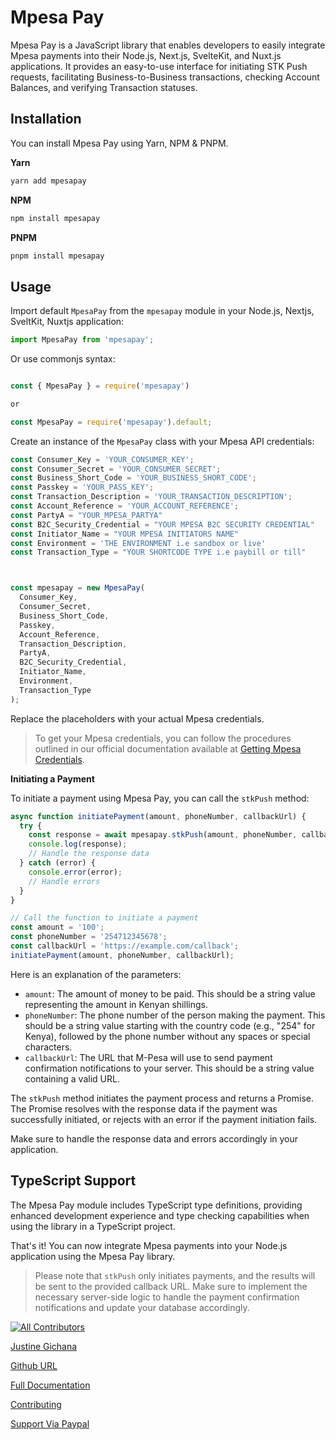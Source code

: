 # Mpesa Pay

Mpesa Pay is a JavaScript library that enables developers to easily integrate Mpesa payments into their Node.js, Next.js, SvelteKit, and Nuxt.js applications. It provides an easy-to-use interface for initiating STK Push requests, facilitating Business-to-Business transactions, checking Account Balances, and verifying Transaction statuses.

## Installation

You can install Mpesa Pay using Yarn, NPM & PNPM.

**Yarn**

```bash
yarn add mpesapay
```

**NPM**

```bash
npm install mpesapay
```

**PNPM**

```bash
pnpm install mpesapay
```

## Usage

Import default `MpesaPay` from the `mpesapay` module in your Node.js, Nextjs, SveltKit, Nuxtjs application:

```javascript
import MpesaPay from 'mpesapay';
```

Or use commonjs syntax:

```javascript

const { MpesaPay } = require('mpesapay')

or

const MpesaPay = require('mpesapay').default;

```


Create an instance of the `MpesaPay` class with your Mpesa API credentials:

```javascript
const Consumer_Key = 'YOUR_CONSUMER_KEY';
const Consumer_Secret = 'YOUR_CONSUMER_SECRET';
const Business_Short_Code = 'YOUR_BUSINESS_SHORT_CODE';
const Passkey = 'YOUR_PASS_KEY';
const Transaction_Description = 'YOUR_TRANSACTION_DESCRIPTION';
const Account_Reference = 'YOUR_ACCOUNT_REFERENCE';
const PartyA = "YOUR_MPESA_PARTYA"
const B2C_Security_Credential = "YOUR MPESA B2C SECURITY CREDENTIAL"
const Initiator_Name = "YOUR MPESA INITIATORS NAME"
const Environment = 'THE ENVIRONMENT i.e sandbox or live'
const Transaction_Type = "YOUR SHORTCODE TYPE i.e paybill or till"



const mpesapay = new MpesaPay(
  Consumer_Key,
  Consumer_Secret,
  Business_Short_Code,
  Passkey,
  Account_Reference,
  Transaction_Description,
  PartyA,
  B2C_Security_Credential,
  Initiator_Name,
  Environment,
  Transaction_Type
);
```

Replace the placeholders with your actual Mpesa credentials.

> To get your Mpesa credentials, you can follow the procedures outlined in our official documentation available at [Getting Mpesa Credentials](https://mpesapay.verixr.com/getting-started/gettingcredentials). 

**Initiating a Payment**

To initiate a payment using Mpesa Pay, you can call the `stkPush` method:

```javascript
async function initiatePayment(amount, phoneNumber, callbackUrl) {
  try {
    const response = await mpesapay.stkPush(amount, phoneNumber, callbackUrl);
    console.log(response);
    // Handle the response data
  } catch (error) {
    console.error(error);
    // Handle errors
  }
}

// Call the function to initiate a payment
const amount = '100';
const phoneNumber = '254712345678';
const callbackUrl = 'https://example.com/callback';
initiatePayment(amount, phoneNumber, callbackUrl);
```

Here is an explanation of the parameters:

- `amount`: The amount of money to be paid. This should be a string value representing the amount in Kenyan shillings.
- `phoneNumber`: The phone number of the person making the payment. This should be a string value starting with the country code (e.g., "254" for Kenya), followed by the phone number without any spaces or special characters.
- `callbackUrl`: The URL that M-Pesa will use to send payment confirmation notifications to your server. This should be a string value containing a valid URL.

The `stkPush` method initiates the payment process and returns a Promise. The Promise resolves with the response data if the payment was successfully initiated, or rejects with an error if the payment initiation fails.

Make sure to handle the response data and errors accordingly in your application.


## TypeScript Support

The Mpesa Pay module includes TypeScript type definitions, providing enhanced development experience and type checking capabilities when using the library in a TypeScript project.


That's it! You can now integrate Mpesa payments into your Node.js application using the Mpesa Pay library.


> Please note that ```stkPush``` only initiates payments, and the results will be sent to the provided callback URL. Make sure to implement the necessary server-side logic to handle the payment confirmation notifications and update your database accordingly.


[![All Contributors](https://img.shields.io/github/all-contributors/projectOwner/projectName?color=ee8449&style=flat-square)](#contributors)


[Justine Gichana](https://github.com/justinelut)

[Github URL](https://github.com/justinelut/mpesapay)

[Full Documentation](https://mpesapay.verixr.com/)

[Contributing](https://mpesapay.verixr.com/contributing)

[Support Via Paypal](https://www.paypal.com/donate/?hosted_button_id=DYVVE53QU35FS)



